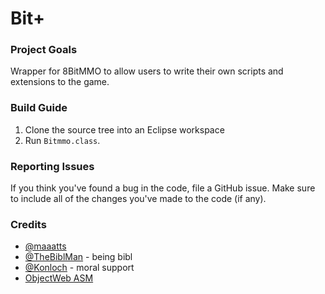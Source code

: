 # Bit+

### Project Goals
Wrapper for 8BitMMO to allow users to write their own scripts and extensions to the game.

### Build Guide
1. Clone the source tree into an Eclipse workspace
2. Run `Bitmmo.class`.

### Reporting Issues
If you think you've found a bug in the code, file a GitHub issue. Make sure to include all of the changes
you've made to the code (if any).

### Credits
* [@maaatts](https://github.com/maaatts)
* [@TheBiblMan](https://github.com/TheBiblMan) - being bibl
* [@Konloch](https://github.com/konloch) - moral support
* [ObjectWeb ASM](http://asm.ow2.org/)
